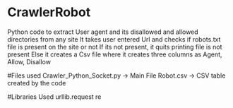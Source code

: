 # CrawlerRobot
Python code to extract User agent and its disallowed and allowed directories from any site
It takes user entered Url and checks if robots.txt file is present on the site or not
If its not present, it quits printing file is not present
Else it creates a Csv file where it creates three columns as Agent, Allow, Disallow

#Files used 
Crawler_Python_Socket.py -> Main File
Robot.csv -> CSV table created by the code

#Libraries Used
urllib.request
re




